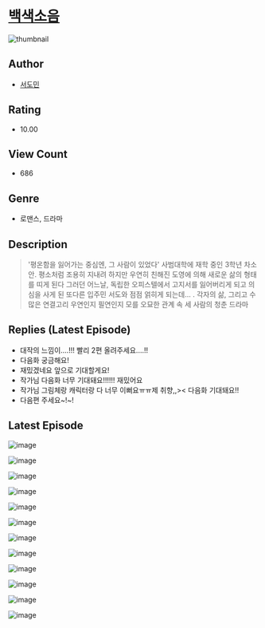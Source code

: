# [백색소음](https://comic.naver.com/challenge/list?titleId=811298)
![thumbnail](https://image-comic.pstatic.net/user_contents_data/challenge_comic/2023/05/25/366494/upload_7004558002344911669_480x623.jpeg)

## Author
- [서도민](https://comic.naver.com/artistTitle?id=366494)

## Rating
- 10.00

## View Count
- 686

## Genre
- 로맨스, 드라마

## Description
> '평온함을 잃어가는 중심엔, 그 사람이 있었다' 사범대학에 재학 중인 3학년 차소안. 평소처럼 조용히 지내려 하지만 우연히 친해진 도영에 의해 새로운 삶의 형태를 띠게 된다 그러던 어느날, 독립한 오피스텔에서 고지서를 잃어버리게 되고 의심을 사게 된 또다른 입주민 서도와 점점 얽히게 되는데... . 각자의 삶, 그리고 수많은 연결고리 우연인지 필연인지 모를 오묘한 관계 속 세 사람의 청춘 드라마

## Replies (Latest Episode)
- 대작의 느낌이....!!! 빨리 2편 올려주세요....!!
- 다음화 궁금해요!
- 재밌겠네요 앞으로 기대할게요!
- 작가님 다음화 너무 기대돼요!!!!!! 재밌어요
- 작가님 그림체랑 캐릭터랑 다 너무 이뻐요ㅠㅠ제 취향,,>< 다음화 기대돼요!!
- 다음편 주세요~!~!

## Latest Episode
![image](https://image-comic.pstatic.net/user_contents_data/challenge_comic/2023/05/25/366494/upload_3472382387200144696.jpeg)

![image](https://image-comic.pstatic.net/user_contents_data/challenge_comic/2023/05/25/366494/upload_7161393247974275122.jpeg)

![image](https://image-comic.pstatic.net/user_contents_data/challenge_comic/2023/05/25/366494/upload_7221579393492334897.jpeg)

![image](https://image-comic.pstatic.net/user_contents_data/challenge_comic/2023/05/25/366494/upload_4121693288819471156.jpeg)

![image](https://image-comic.pstatic.net/user_contents_data/challenge_comic/2023/05/25/366494/upload_3631081308424583479.jpeg)

![image](https://image-comic.pstatic.net/user_contents_data/challenge_comic/2023/05/25/366494/upload_3617624382122570340.jpeg)

![image](https://image-comic.pstatic.net/user_contents_data/challenge_comic/2023/05/25/366494/upload_3558517939809367139.jpeg)

![image](https://image-comic.pstatic.net/user_contents_data/challenge_comic/2023/05/25/366494/upload_7293357930650416435.jpeg)

![image](https://image-comic.pstatic.net/user_contents_data/challenge_comic/2023/05/25/366494/upload_7017513543540423011.jpeg)

![image](https://image-comic.pstatic.net/user_contents_data/challenge_comic/2023/05/25/366494/upload_3832622877214335282.jpeg)

![image](https://image-comic.pstatic.net/user_contents_data/challenge_comic/2023/05/25/366494/upload_3486738517214127417.jpeg)

![image](https://image-comic.pstatic.net/user_contents_data/challenge_comic/2023/05/25/366494/upload_7016942700245431609.jpeg)

